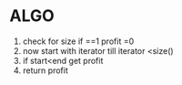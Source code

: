 # ALGO
1. check for size if ==1 profit =0
2. now start with iterator till iterator <size()
3. if start<end get profit
4. return profit